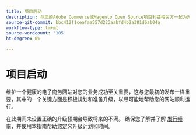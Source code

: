 ```yaml
---
title: 项目启动
description: 与您的Adobe Commerce或Magento Open Source项目利益相关方一起为升级过程设定正确的期望。
source-git-commit: bbc412f1ceafaa557d223aabfd4b2a381d6ab04a
workflow-type: tm+mt
source-wordcount: '105'
ht-degree: 0%

---
```



# 项目启动

维护一个健康的电子商务网站对您的业务成功至关重要，这与您最初的发布一样重要，其中的一个关键方面是积极规划和准备升级，以尽可能地帮助您的网站顺利运行。

在此期间未设置正确的升级预期会导致将来的不满。 确保您了解并了解 [发行频率](https://devdocs.magento.com/release/)，并使用本指南帮助您定义升级计划和时间。
